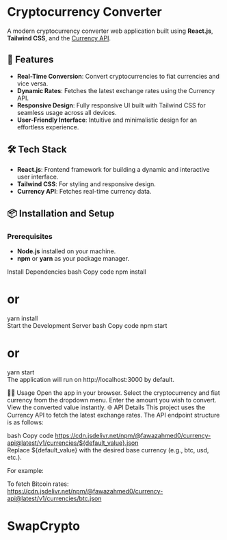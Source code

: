 # Cryptocurrency Converter  

A modern cryptocurrency converter web application built using **React.js**, **Tailwind CSS**, and the [Currency API](https://cdn.jsdelivr.net/npm/@fawazahmed0/currency-api@latest/v1/currencies).  

## 🚀 Features  
- **Real-Time Conversion**: Convert cryptocurrencies to fiat currencies and vice versa.  
- **Dynamic Rates**: Fetches the latest exchange rates using the Currency API.  
- **Responsive Design**: Fully responsive UI built with Tailwind CSS for seamless usage across all devices.  
- **User-Friendly Interface**: Intuitive and minimalistic design for an effortless experience.  

## 🛠️ Tech Stack  
- **React.js**: Frontend framework for building a dynamic and interactive user interface.  
- **Tailwind CSS**: For styling and responsive design.  
- **Currency API**: Fetches real-time currency data.  

## 📦 Installation and Setup  

### Prerequisites  
- **Node.js** installed on your machine.  
- **npm** or **yarn** as your package manager.  

Install Dependencies
bash
Copy code
npm install  
# or  
yarn install  
Start the Development Server
bash
Copy code
npm start  
# or  
yarn start  
The application will run on http://localhost:3000 by default.

🧑‍💻 Usage
Open the app in your browser.
Select the cryptocurrency and fiat currency from the dropdown menu.
Enter the amount you wish to convert.
View the converted value instantly.
🌐 API Details
This project uses the Currency API to fetch the latest exchange rates. The API endpoint structure is as follows:

bash
Copy code
https://cdn.jsdelivr.net/npm/@fawazahmed0/currency-api@latest/v1/currencies/${default_value}.json  
Replace ${default_value} with the desired base currency (e.g., btc, usd, etc.).

For example:

To fetch Bitcoin rates:
https://cdn.jsdelivr.net/npm/@fawazahmed0/currency-api@latest/v1/currencies/btc.json
# SwapCrypto
